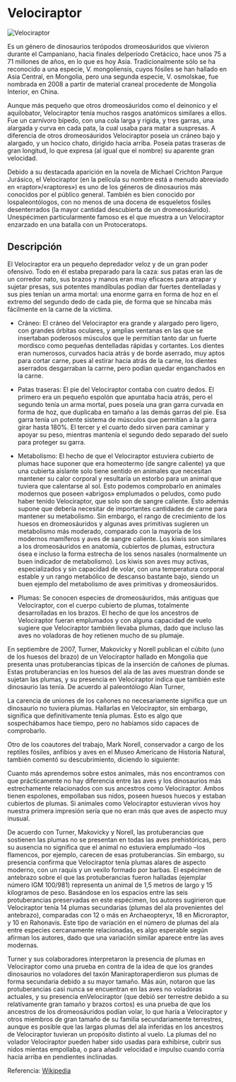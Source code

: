# Velociraptor

![Velociraptor](http://4.bp.blogspot.com/-x2qB1Vm4weo/TWSow9xfX7I/AAAAAAAACHI/euqzx--SLAI/s400/velociraptor.jpg)

Es un género de dinosaurios terópodos dromeosáuridos que vivieron durante el Campaniano, hacia finales delperíodo Cretácico, hace unos 75 a 71 millones de años, en lo que es hoy Asia. Tradicionalmente sólo se ha reconocido a una especie, V. mongoliensis, cuyos fósiles se han hallado en Asia Central, en Mongolia, pero una segunda especie, V. osmolskae, fue nombrada en 2008 a partir de material craneal procedente de Mongolia Interior, en China.

Aunque más pequeño que otros dromeosáuridos como el deinonico y el aquilobator, Velociraptor tenía muchos rasgos anatómicos similares a ellos. Fue un carnívoro bípedo, con una cola larga y rígida, y tres garras, una alargada y curva en cada pata, la cual usaba para matar a suspresas. A diferencia de otros dromeosáuridos Velociraptor poseía un cráneo bajo y alargado, y un hocico chato, dirigido hacia arriba. Poseía patas traseras de gran longitud, lo que expresa (al igual que el nombre) su aparente gran velocidad.

Debido a su destacada aparición en la novela de Michael Crichton Parque Jurásico, el Velociraptor (en la película su nombre está a menudo abreviado en «raptor»/«raptores») es uno de los géneros de dinosaurios más conocidos por el público general. También es bien conocido por lospaleontólogos, con no menos de una docena de esqueletos fósiles desenterrados (la mayor cantidad descubierta de un dromeosáurido). Unespécimen particularmente famoso es el que muestra a un Velociraptor enzarzado en una batalla con un Protoceratops.

## Descripción

El Velociraptor era un pequeño depredador veloz y de un gran poder ofensivo. Todo en él estaba preparado para la caza: sus patas eran las de un corredor nato, sus brazos y manos eran muy eficaces para atrapar y sujetar presas, sus potentes mandíbulas podían dar fuertes dentelladas y sus pies tenían un arma mortal: una enorme garra en forma de hoz en el extremo del segundo dedo de cada pie, de forma que se hincaba más fácilmente en la carne de la víctima.

- Cráneo: El cráneo del Velociraptor era grande y alargado pero ligero, con grandes órbitas oculares, y amplias ventanas en las que se insertaban poderosos músculos que le permitían tanto dar un fuerte mordisco como pequeñas dentelladas rápidas y cortantes. Los dientes eran numerosos, curvados hacia atrás y de borde aserrado, muy aptos para cortar carne, pues al estirar hacia atrás de la carne, los dientes aserrados desgarraban la carrne, pero podían quedar enganchados en la carne.

- Patas traseras: El pie del Velociraptor contaba con cuatro dedos. El primero era un pequeño espolón que apuntaba hacia atrás, pero el segundo tenía un arma mortal, pues poseía una gran garra curvada en forma de hoz, que duplicaba en tamaño a las demás garras del pie. Esa garra tenía un potente sistema de músculos que permitían a la garra girar hasta 180%. El tercer y el cuarto dedo sirven para caminar y apoyar su peso, mientras mantenía el segundo dedo separado del suelo para proteger su garra.

- Metabolismo: El hecho de que el Velociraptor estuviera cubierto de plumas hace suponer que era homeotermo (de sangre caliente) ya que una cubierta aislante solo tiene sentido en animales que necesitan mantener su calor corporal y resultaría un estorbo para un animal que tuviera que calentarse al sol. Esto podemos comprobarlo en animales modernos que poseen «abrigos» emplumados o peludos, como pudo haber tenido Velociraptor, que solo son de sangre caliente. Esto además supone que debería necesitar de importantes cantidades de carne para mantener su metabolismo. Sin embargo, el rango de crecimiento de los huesos en dromeosáuridos y algunas aves primitivas sugieren un metabolismo más moderado, comparado con la mayoría de los modernos mamíferos y aves de sangre caliente. Los kiwis son similares a los dromeosáuridos en anatomía, cubiertos de plumas, estructura ósea e incluso la forma estrecha de los senos nasales (normalmente un buen indicador de metabolismo). Los kiwis son aves muy activas, especializados y sin capacidad de volar, con una temperatura corporal estable y un rango metabólico de descanso bastante bajo, siendo un buen ejemplo del metabolismo de aves primitivas y dromeosáuridos.

- Plumas: Se conocen especies de dromeosáuridos, más antiguas que Velociraptor, con el cuerpo cubierto de plumas, totalmente desarrolladas en los brazos. El hecho de que los ancestros de Velociraptor fueran emplumados y con alguna capacidad de vuelo sugiere que Velociraptor también llevaba plumas, dado que incluso las aves no voladoras de hoy retienen mucho de su plumaje.


En septiembre de 2007, Turner, Makovicky y Norell publican el cúbito (uno de los huesos del brazo) de un Velociraptor hallado en Mongolia que presenta unas protuberancias típicas de la inserción de cañones de plumas. Estas protuberancias en los huesos del ala de las aves muestran donde se sujetan las plumas, y su presencia en Velociraptor indica que también este dinosaurio las tenía. De acuerdo al paleontólogo Alan Turner,

La carencia de uniones de los cañones no necesariamente significa que un dinosaurio no tuviera plumas. Hallarlas en Velociraptor, sin embargo, significa que definitivamente tenía plumas. Esto es algo que sospechábamos hace tiempo, pero no habíamos sido capaces de comprobarlo.

Otro de los coautores del trabajo, Mark Norell, conservador a cargo de los reptiles fósiles, anfibios y aves en el Museo Americano de Historia Natural, también comentó su descubrimiento, diciendo lo siguiente:

Cuanto más aprendemos sobre estos animales, más nos encontramos con que prácticamente no hay diferencia entre las aves y los ​​dinosaurios más estrechamente relacionados con sus ancestros como Velociraptor. Ambos tienen espolones, empollaban sus nidos, poseen huesos huecos y estaban cubiertos de plumas. Si animales como Velociraptor estuvieran vivos hoy nuestra primera impresión sería que no eran más que aves de aspecto muy inusual.

De acuerdo con Turner, Makovicky y Norell, las protuberancias que sostienen las plumas no se presentan en todas las aves prehistóricas, pero su ausencia no significa que el animal no estuviera emplumado –los flamencos, por ejemplo, carecen de esas protuberancias. Sin embargo, su presencia confirma que Velociraptor tenía plumas alares de aspecto moderno, con un raquis y un vexilo formado por barbas. El espécimen de antebrazo sobre el que las protuberancias fueron halladas (ejemplar número IGM 100/981) representa un animal de 1,5 metros de largo y 15 kilogramos de peso. Basándose en los espacios entre las seis protuberancias preservadas en este espécimen, los autores sugirieron que Velociraptor tenía 14 plumas secundarias (plumas del ala provenientes del antebrazo), comparadas con 12 o más en Archaeopteryx, 18 en Microraptor, y 10 en Rahonavis. Este tipo de variación en el número de plumas del ala entre especies cercanamente relacionadas, es algo esperable según afirman los autores, dado que una variación similar aparece entre las aves modernas.

Turner y sus colaboradores interpretaron la presencia de plumas en Velociraptor como una prueba en contra de la idea de que los grandes dinosaurios no voladores del taxón Maniraptoraperdieron sus plumas de forma secundaria debido a su mayor tamaño. Más aún, notaron que las protuberancias casi nunca se encuentran en las aves no voladoras actuales, y su presencia enVelociraptor (que debió ser terrestre debido a su relativamente gran tamaño y brazos cortos) es una prueba de que los ancestros de los dromeosáuridos podían volar, lo que haría a Velociraptor y otros miembros de gran tamaño de su familia secundariamente terrestres, aunque es posible que las largas plumas del ala inferidas en los ancestros de Velociraptor tuvieran un propósito distinto al vuelo. La plumas del no volador Velociraptor pueden haber sido usadas para exhibirse, cubrir sus nidos mientas empollaba, o para añadir velocidad e impulso cuando corría hacia arriba en pendientes inclinadas.

Referencia: [Wikipedia](https://es.wikipedia.org/wiki/Velociraptor)
